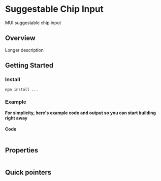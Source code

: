 # Suggestable Chip Input

MUI suggestable chip input

## Overview

Longer description

## Getting Started

### Install

`npm install ...`

### Example

**For simplicity, here's example code and output so you can start building right away**

#### Code

```

```

## Properties

```

```

## Quick pointers
